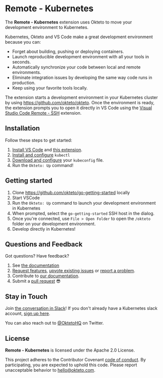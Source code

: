 # Remote - Kubernetes


The **Remote - Kubernetes** extension uses Okteto to move your development environment to Kubernetes. 

Kubernetes, Okteto and VS Code make a great development environment because you can:

- Forget about building, pushing or deploying containers.
- Launch reproducible development environment with all your tools in seconds.
- Automatically synchronize your code between local and remote environments.
- Eliminate integration issues by developing the same way code runs in production.
- Keep using your favorite tools locally.

The extension starts a development environment in your Kubernetes cluster by using https://github.com/okteto/okteto. Once the environment is ready, the extension prompts you to open it directly in VS Code using the [Visual Studio Code Remote - SSH](https://code.visualstudio.com/docs/remote/ssh) extension.

## Installation

Follow these steps to get started:

1. [Install VS Code](https://code.visualstudio.com/) and [this extension](https://marketplace.visualstudio.com/items?itemName=okteto.remote-kubernetes).
1. [Install and configure](https://github.com/okteto/okteto/blob/master/docs/installation.md) `kubectl`
1. [Download and configure](https://kubernetes.io/docs/tasks/access-application-cluster/configure-access-multiple-clusters/) your `kubeconfig` file.
1. Run the `Okteto: Up` command!


## Getting started

1. Clone https://github.com/okteto/go-getting-started locally
1. Start VSCode
1. Run the `Okteto: Up` command to launch your development environment in Kubernetes
1. When prompted, select the `go-getting-started` SSH host in the dialog.
1. Once you're connected, use `File > Open Folder` to open the `/okteto` folder on your development environment.
1. Develop directly in Kubernetes!

## Questions and Feedback

Got questions? Have feedback? 

1. See [the documentation](https://github.com/okteto/remote-kubernetes/tree/master/docs/index.md)
1. [Request features](https://github.com/okteto/remote-kubernetes/labels/enhancement), [upvote existing issues](https://github.com/okteto/remote-kubernetes/issues) or [report a problem](https://github.com/okteto/remote-kubernetes/issues/new?template=bug_report.md&title=).
1. Contribute to [our documentation](https://github.com/okteto/remote-kubernetes/tree/master/docs/index.md).
1. Submit a [pull request](https://github.com/okteto/remote-kubernetes/pulls) 😎


## Stay in Touch

Join [the conversation in Slack](https://kubernetes.slack.com/messages/CM1QMQGS0/)! If you don't already have a Kubernetes slack account, [sign up here](http://slack.k8s.io/). 

You can also reach out to [@OktetoHQ](https://twitter.com/oktetohq) on Twitter.

## License

**Remote - Kubernetes** is licensed under the Apache 2.0 License.

This project adheres to the Contributor Covenant [code of conduct](code-of-conduct.md). By participating, you are expected to uphold this code. Please report unacceptable behavior to hello@okteto.com.
